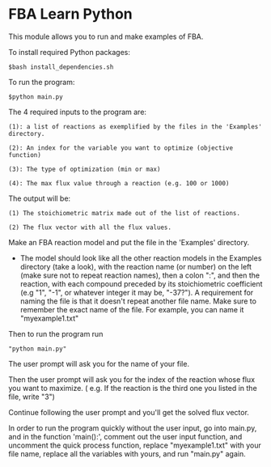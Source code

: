 # FBA Learn Python


This module allows you to run and make examples of FBA.


To install required Python packages:

```
$bash install_dependencies.sh
```

To run the program:

```
$python main.py
```


The 4 required inputs to the program are:  

    (1): a list of reactions as exemplified by the files in the 'Examples' directory. 

    (2): An index for the variable you want to optimize (objective function) 

    (3): The type of optimization (min or max) 

    (4): The max flux value through a reaction (e.g. 100 or 1000) 

The output will be:

    (1) The stoichiometric matrix made out of the list of reactions.

    (2) The flux vector with all the flux values. 



Make an FBA reaction model and put the file in the 'Examples' directory.
* The model should look like all the other reaction models in the Examples directory (take a look), with the reaction name (or number) on the left (make sure not to repeat reaction names), then a colon ":", and then the reaction, with each compound preceded by its stoichiometric coefficient (e.g "1", "-1", or whatever integer it may be, "-37?").
A requirement for naming the file is that it doesn't repeat another file name.
Make sure to remember the exact name of the file. For example, you can name it "myexample1.txt"

Then to run the program run 

```
"python main.py"
```

The user prompt will ask you for the name of your file.


Then the user prompt will ask you for the index of the reaction whose flux you want to maximize.
( e.g. If the reaction is the third one you listed in the file, write "3")

Continue following the user prompt and you'll get the solved flux vector.

In order to run the program quickly without the user input, go into main.py, and in the function 'main():', comment out the user input function,
and uncomment the quick process function, replace "myexample1.txt" with your file name, replace all the variables with yours, and run "main.py" again.










